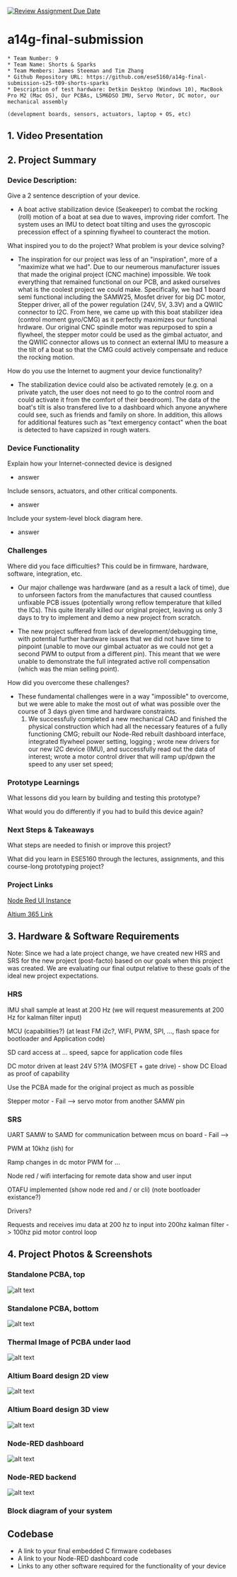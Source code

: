 [![Review Assignment Due Date](https://classroom.github.com/assets/deadline-readme-button-22041afd0340ce965d47ae6ef1cefeee28c7c493a6346c4f15d667ab976d596c.svg)](https://classroom.github.com/a/AlBFWSQg)
# a14g-final-submission

    * Team Number: 9
    * Team Name: Shorts & Sparks
    * Team Members: James Steeman and Tim Zhang
    * Github Repository URL: https://github.com/ese5160/a14g-final-submission-s25-t09-shorts-sparks
    * Description of test hardware: Detkin Desktop (Windows 10), MacBook Pro M2 (Mac OS), Our PCBAs, LSM6DSO IMU, Servo Motor, DC motor, our mechanical assembly
    
    (development boards, sensors, actuators, laptop + OS, etc) 

## 1. Video Presentation

## 2. Project Summary

### Device Description:  

Give a 2 sentence description of your device.

- A boat active stabilization device (Seakeeper) to combat the rocking (roll) motion of a boat at sea due to waves, improving rider comfort. The system uses an IMU to detect boat tilting and uses the gyroscopic precession effect of a spinning flywheel to counteract the motion.

What inspired you to do the project? What problem is your device solving?

- The inspiration for our project was less of an "inspiration", more of a "maximize what we had". Due to our neumerous manufacturer issues that made the original project (CNC machine) impossible. We took everything that remained functional on our PCB, and asked ourselves what is the coolest project we could make. Specifically, we had 1 board semi functional including the SAMW25, Mosfet driver for big DC motor, Stepper driver, all of the power regulation (24V, 5V, 3.3V) and a QWIIC connector to I2C. From here, we came up with this boat stabilizer idea (control moment gyro/CMG) as it perfectly maximizes our functional hrdware. Our original CNC spindle motor was repurposed to spin a flywheel, the stepper motor could be used as the gimbal actuator, and the QWIIC connector allows us to connect an external IMU to measure a the tilt of a boat so that the CMG could actively compensate and reduce the rocking motion. 


How do you use the Internet to augment your device functionality?

- The stabilization device could also be activated remotely (e.g. on a private yatch, the user does not need to go to the control room and could activate it from the comfort of their beedroom). The data of the boat's tilt is also transfered live to a dashboard which anyone anywhere could see, such as friends and family on shore. In addition, this allows for additional features such as "text emergency contact" when the boat is detected to have capsized in rough waters.

### Device Functionality

Explain how your Internet-connected device is designed

- answer

Include sensors, actuators, and other critical components.

- answer

Include your system-level block diagram here.

- answer

### Challenges

Where did you face difficulties? This could be in firmware, hardware, software, integration, etc.

- Our major challenge was hardwware (and as a result a lack of time), due to unforseen factors from the manufactures that caused countless unfixable PCB issues (potentially wrong reflow temperature that killed the ICs). This quite literally killed our original project, leaving us only 3 days to try to implement and demo a new project from scratch.

- The new project suffered from lack of development/debugging time, with potential further hardware issues that we did not have time to pinpoint (unable to move our gimbal actuator as we could not get a second PWM to output from a different pin). This meant that we were unable to demonstrate the full integrated active roll compensation (which was the mian selling point). 

How did you overcome these challenges?

- These fundamental challenges were in a way "impossible" to overcome, but we were able to make the most out of what was possible over the course of 3 days given time and hardware constraints.
   1. We successfully completed a new mechanical CAD and finished the physical construction which had all the necessary features of a fully functioning CMG; rebuilt our Node-Red rebuilt dashboard interface, integrated flywheel power setting, logging  ; wrote new drivers for our new I2C device (IMU), and successfully read out the data of interest; wrote a motor control driver that will ramp up/dpwn the speed to any user set speed; 

### Prototype Learnings

What lessons did you learn by building and testing this prototype?

What would you do differently if you had to build this device again?

### Next Steps & Takeaways

What steps are needed to finish or improve this project?

What did you learn in ESE5160 through the lectures, assignments, and this course-long prototyping project?

### Project Links

[Node Red UI Instance](http://172.190.141.169:1880/ui/#!/0?socketid=IxHLWtM_3o6IbezjAABr)

[Altium 365 Link](https://upenn-eselabs.365.altium.com/designs/DDC6BC9F-ABAE-498F-8839-63F1F02EF066)

## 3. Hardware & Software Requirements

Note: Since we had a late project change, we have created new HRS and SRS for the new project (post-facto) based on our goals when this project was created. We are evaluating our final output relative to these goals of the ideal new project expectations.

### HRS

IMU shall sample at least at 200 Hz (we will request measurements at 200 Hz for kalman filter input)

MCU (capabilities?) (at least FM i2c?, WIFI, PWM, SPI, ..., flash space for bootloader and Application code)

SD card access at ... speed, sapce for application code files

DC motor driven at least 24V 5??A (MOSFET + gate drive) - show DC Eload as proof of capability

Use the PCBA made for the original project as much as possible

Stepper motor - Fail --> servo motor from another SAMW pin

### SRS

UART SAMW to SAMD for communication between mcus on board - Fail -->

PWM at 10khz (ish) for 

Ramp changes in dc motor PWM for ...

Node red / wifi interfacing for remote data show and user input

OTAFU implemented (show node red and / or cli) (note bootloader existance?)

Drivers?

Requests and receives imu data at 200 hz to input into 200hz kalman filter -> 100hz pid motor control loop


## 4. Project Photos & Screenshots

### Standalone PCBA, top

![alt text](images/pcba_top.png)

### Standalone PCBA, bottom

![alt text](images/pcba_bottom.png)

### Thermal Image of PCBA under laod

![alt text](images/pcba_load_thermal.png)

### Altium Board design 2D view

![alt text](images/2d_altium.png)

### Altium Board design 3D view

![alt text](images/3d_altium.png)

### Node-RED dashboard

![alt text](images/node_red_dashboard.png)

### Node-RED backend

![alt text](images/node_red_backend.png)

### Block diagram of your system



## Codebase

- A link to your final embedded C firmware codebases
- A link to your Node-RED dashboard code
- Links to any other software required for the functionality of your device

